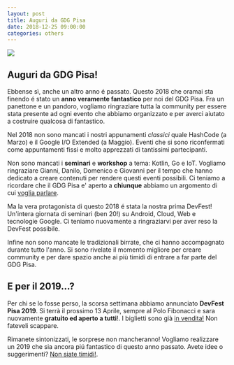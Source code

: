```yaml
---
layout: post
title: Auguri da GDG Pisa
date: 2018-12-25 09:00:00
categories: others
---
```


<img style="display: block; margin: 0 auto;" src="https://farm6.staticflickr.com/5284/5277499077_66e9a66ff6_b.jpg"/>

## Auguri da GDG Pisa!

Ebbense sì, anche un altro anno é passato. Questo 2018 che oramai sta finendo é stato un **anno veramente fantastico** per noi del GDG Pisa. Fra un panettone e un pandoro, vogliamo ringraziare tutta la community per essere stata presente ad ogni evento che abbiamo organizzato e per averci aiutato a costruire qualcosa di fantastico.

Nel 2018 non sono mancati i nostri appunamenti _classici_ quale HashCode (a Marzo) e il Google I/O Extended (a Maggio). Eventi che si sono riconfermati come appuntamenti fissi e molto apprezzati di tantissimi partecipanti.

Non sono mancati i **seminari** e **workshop** a tema: Kotlin, Go e IoT. Vogliamo ringraziare Gianni, Danilo, Domenico e Giovanni per il tempo che hanno dedicato a creare contenuti per rendere questi eventi possibili. Ci teniamo a ricordare che il GDG Pisa e' aperto a **chiunque** abbiamo un argomento di cui [voglia parlare](https://goo.gl/forms/EiD8DFAztmgSPYot1).

Ma la vera protagonista di questo 2018 é stata la nostra prima DevFest! Un'intera giornata di seminari (ben 20!) su Android, Cloud, Web e tecnologie Google. Ci teniamo nuovamente a ringraziarvi per aver reso la DevFest possibile.

Infine non sono mancate le tradizionali birrate, che ci hanno accompagnato durante tutto l'anno. Si sono rivelate il momento migliore per creare community e per dare spazio anche ai più timidi di entrare a far parte del GDG Pisa.

## E per il 2019...?

Per chi se lo fosse perso, la scorsa settimana abbiamo annunciato **DevFest Pisa 2019**. Si terrà il prossimo 13 Aprile, sempre al Polo Fibonacci e sara nuovamente **gratuito ed aperto a tutti**!. I biglietti sono già [in vendita!](https://devfest.gdgpisa.it) Non fateveli scappare.

Rimanete sintonizzati, le sorprese non mancheranno! Vogliamo realizzare un 2019 che sia ancora piú fantastico di questo anno passato. Avete idee o suggerimenti? [Non siate timidi!](/telegram).
